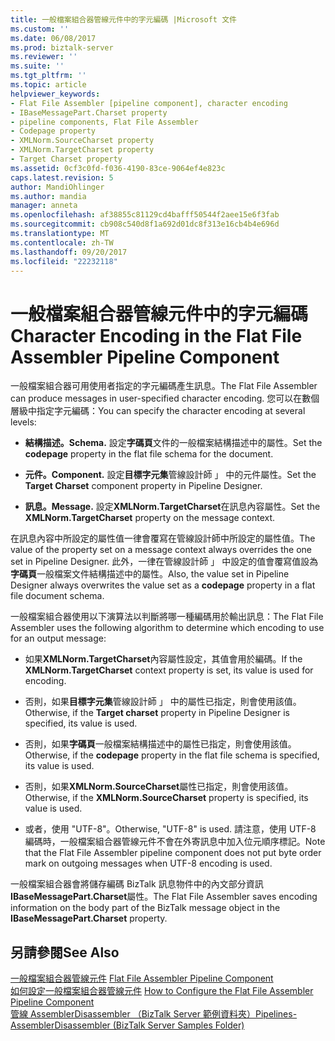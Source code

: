 ```yaml
---
title: 一般檔案組合器管線元件中的字元編碼 |Microsoft 文件
ms.custom: ''
ms.date: 06/08/2017
ms.prod: biztalk-server
ms.reviewer: ''
ms.suite: ''
ms.tgt_pltfrm: ''
ms.topic: article
helpviewer_keywords:
- Flat File Assembler [pipeline component], character encoding
- IBaseMessagePart.Charset property
- pipeline components, Flat File Assembler
- Codepage property
- XMLNorm.SourceCharset property
- XMLNorm.TargetCharset property
- Target Charset property
ms.assetid: 0cf3c0fd-f036-4190-83ce-9064ef4e823c
caps.latest.revision: 5
author: MandiOhlinger
ms.author: mandia
manager: anneta
ms.openlocfilehash: af38855c81129cd4bafff50544f2aee15e6f3fab
ms.sourcegitcommit: cb908c540d8f1a692d01dc8f313e16cb4b4e696d
ms.translationtype: MT
ms.contentlocale: zh-TW
ms.lasthandoff: 09/20/2017
ms.locfileid: "22232118"
---
```

# <a name="character-encoding-in-the-flat-file-assembler-pipeline-component"></a><span data-ttu-id="32dcb-102">一般檔案組合器管線元件中的字元編碼</span><span class="sxs-lookup"><span data-stu-id="32dcb-102">Character Encoding in the Flat File Assembler Pipeline Component</span></span>
<span data-ttu-id="32dcb-103">一般檔案組合器可用使用者指定的字元編碼產生訊息。</span><span class="sxs-lookup"><span data-stu-id="32dcb-103">The Flat File Assembler can produce messages in user-specified character encoding.</span></span> <span data-ttu-id="32dcb-104">您可以在數個層級中指定字元編碼：</span><span class="sxs-lookup"><span data-stu-id="32dcb-104">You can specify the character encoding at several levels:</span></span>  
  
-   <span data-ttu-id="32dcb-105">**結構描述。**</span><span class="sxs-lookup"><span data-stu-id="32dcb-105">**Schema.**</span></span> <span data-ttu-id="32dcb-106">設定**字碼頁**文件的一般檔案結構描述中的屬性。</span><span class="sxs-lookup"><span data-stu-id="32dcb-106">Set the **codepage** property in the flat file schema for the document.</span></span>  
  
-   <span data-ttu-id="32dcb-107">**元件。**</span><span class="sxs-lookup"><span data-stu-id="32dcb-107">**Component.**</span></span> <span data-ttu-id="32dcb-108">設定**目標字元集**管線設計師 」 中的元件屬性。</span><span class="sxs-lookup"><span data-stu-id="32dcb-108">Set the **Target Charset** component property in Pipeline Designer.</span></span>  
  
-   <span data-ttu-id="32dcb-109">**訊息。**</span><span class="sxs-lookup"><span data-stu-id="32dcb-109">**Message.**</span></span> <span data-ttu-id="32dcb-110">設定**XMLNorm.TargetCharset**在訊息內容屬性。</span><span class="sxs-lookup"><span data-stu-id="32dcb-110">Set the **XMLNorm.TargetCharset** property on the message context.</span></span>  
  
 <span data-ttu-id="32dcb-111">在訊息內容中所設定的屬性值一律會覆寫在管線設計師中所設定的屬性值。</span><span class="sxs-lookup"><span data-stu-id="32dcb-111">The value of the property set on a message context always overrides the one set in Pipeline Designer.</span></span> <span data-ttu-id="32dcb-112">此外，一律在管線設計師 」 中設定的值會覆寫值設為**字碼頁**一般檔案文件結構描述中的屬性。</span><span class="sxs-lookup"><span data-stu-id="32dcb-112">Also, the value set in Pipeline Designer always overwrites the value set as a **codepage** property in a flat file document schema.</span></span>  
  
 <span data-ttu-id="32dcb-113">一般檔案組合器使用以下演算法以判斷將哪一種編碼用於輸出訊息：</span><span class="sxs-lookup"><span data-stu-id="32dcb-113">The Flat File Assembler uses the following algorithm to determine which encoding to use for an output message:</span></span>  
  
-   <span data-ttu-id="32dcb-114">如果**XMLNorm.TargetCharset**內容屬性設定，其值會用於編碼。</span><span class="sxs-lookup"><span data-stu-id="32dcb-114">If the **XMLNorm.TargetCharset** context property is set, its value is used for encoding.</span></span>  
  
-   <span data-ttu-id="32dcb-115">否則，如果**目標字元集**管線設計師 」 中的屬性已指定，則會使用該值。</span><span class="sxs-lookup"><span data-stu-id="32dcb-115">Otherwise, if the **Target charset** property in Pipeline Designer is specified, its value is used.</span></span>  
  
-   <span data-ttu-id="32dcb-116">否則，如果**字碼頁**一般檔案結構描述中的屬性已指定，則會使用該值。</span><span class="sxs-lookup"><span data-stu-id="32dcb-116">Otherwise, if the **codepage** property in the flat file schema is specified, its value is used.</span></span>  
  
-   <span data-ttu-id="32dcb-117">否則，如果**XMLNorm.SourceCharset**屬性已指定，則會使用該值。</span><span class="sxs-lookup"><span data-stu-id="32dcb-117">Otherwise, if the **XMLNorm.SourceCharset** property is specified, its value is used.</span></span>  
  
-   <span data-ttu-id="32dcb-118">或者，使用 "UTF-8"。</span><span class="sxs-lookup"><span data-stu-id="32dcb-118">Otherwise, "UTF-8" is used.</span></span> <span data-ttu-id="32dcb-119">請注意，使用 UTF-8 編碼時，一般檔案組合器管線元件不會在外寄訊息中加入位元順序標記。</span><span class="sxs-lookup"><span data-stu-id="32dcb-119">Note that the Flat File Assembler pipeline component does not put byte order mark on outgoing messages when UTF-8 encoding is used.</span></span>  
  
 <span data-ttu-id="32dcb-120">一般檔案組合器會將儲存編碼 BizTalk 訊息物件中的內文部分資訊**IBaseMessagePart.Charset**屬性。</span><span class="sxs-lookup"><span data-stu-id="32dcb-120">The Flat File Assembler saves encoding information on the body part of the BizTalk message object in the **IBaseMessagePart.Charset** property.</span></span>  
  
## <a name="see-also"></a><span data-ttu-id="32dcb-121">另請參閱</span><span class="sxs-lookup"><span data-stu-id="32dcb-121">See Also</span></span>  
 <span data-ttu-id="32dcb-122">[一般檔案組合器管線元件](../core/flat-file-assembler-pipeline-component.md) </span><span class="sxs-lookup"><span data-stu-id="32dcb-122">[Flat File Assembler Pipeline Component](../core/flat-file-assembler-pipeline-component.md) </span></span>  
 <span data-ttu-id="32dcb-123">[如何設定一般檔案組合器管線元件](../core/how-to-configure-the-flat-file-assembler-pipeline-component.md) </span><span class="sxs-lookup"><span data-stu-id="32dcb-123">[How to Configure the Flat File Assembler Pipeline Component](../core/how-to-configure-the-flat-file-assembler-pipeline-component.md) </span></span>  
 [<span data-ttu-id="32dcb-124">管線 AssemblerDisassembler （BizTalk Server 範例資料夾）</span><span class="sxs-lookup"><span data-stu-id="32dcb-124">Pipelines-AssemblerDisassembler (BizTalk Server Samples Folder)</span></span>](../core/pipelines-assemblerdisassembler-biztalk-server-samples-folder.md)